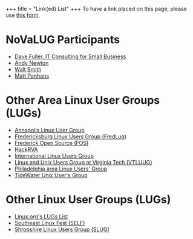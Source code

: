 +++
title = "Link(ed) List"
+++
To have a link placed on this page, please use [this form](https://docs.google.com/forms/d/e/1FAIpQLSdyC8ANvEhW3L6L9r5Xk_5mXJekfhsIKWGHJr29qty31nihqQ/viewform?usp=sf_link).

# NoVaLUG Participants
  * [Dave Fuller, IT Consulting for Small Business](http://www.raven-linux.tech/)
  * [Andy Newton](https://fosstodon.org/@rcode3)
  * [Walt Smith](http://waltech.freeshell.org)
  * [Matt Panhans](https://social.librem.one/@mpanhans)

# Other Area Linux User Groups (LUGs)
  * [Annapolis Linux User Group](https://www.meetup.com/annapolislug/)
  * [Fredericksburg Linux Users Group (FredLug)](https://www.meetup.com/fredlug/)
  * [Frederick Open Source (FOS)](https://www.meetup.com/FrederickOpenSource/)
  * [HackRVA](https://www.meetup.com/hackrva-meetup/)
  * [International Linux Users Group](https://www.meetup.com/international-linux-users-group/)
  * [Linux and Unix Users Group at Virginia Tech (VTLUUG)](https://vtluug.org/)
  * [Philadelphia area Linux Users' Group](https://www.phillylinux.org/)
  * [TideWater Unix User's Group](http://www.twuug.org/mediawiki/index.php/Main_Page)

# Other Linux User Groups (LUGs)
  * [Linux.org's LUGs List](https://linux.org/lugs/)
  * [Southeast Linux Fest (SELF)](https://southeastlinuxfest.org/southeast-foss-groups/)
  * [Shropshire Linux Users Group (SLUG)](https://shropshirelug.wordpress.com/)
